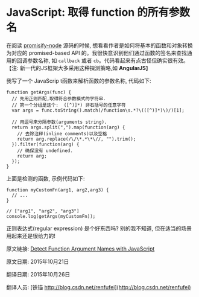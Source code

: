 JavaScript: 取得 function 的所有参数名
==

在阅读 [promisify-node](https://github.com/nodegit/promisify-node) 源码的时候, 想看看作者是如何将基本的函数和对象转换为对应的 promised-based API 的。我很快意识到他们通过函数的签名来查找通用的回调参数名称, 如 `callback` 或者 `cb`。代码看起来有点古怪但确实很有效。【注: 新一代的JS框架大多采用这种探测策略,如 **AngularJS**】

我写了一个 JavaScrip t函数来解析函数的参数名称, 代码如下:


	
	function getArgs(func) {
	  // 先用正则匹配,取得符合参数模式的字符串.
	  // 第一个分组是这个:  ([^)]*) 非右括号的任意字符
	  var args = func.toString().match(/function\s.*?\(([^)]*)\)/)[1];
	 
	  // 用逗号来分隔参数(arguments string).
	  return args.split(",").map(function(arg) {
	    // 去除注释(inline comments)以及空格
	    return arg.replace(/\/\*.*\*\//, "").trim();
	  }).filter(function(arg) {
	    // 确保没有 undefined.
	    return arg;
	  });
	}


上面是检测的函数, 示例代码如下:


	function myCustomFn(arg1, arg2,arg3) {
	  // ...
	}
	
	// ["arg1", "arg2", "arg3"]
	console.log(getArgs(myCustomFn)); 


正则表达式(regular expression) 是个好东西吗?  别的我不知道, 但在适当的场景用起来还是很给力的!



















原文链接: [Detect Function Argument Names with JavaScript](http://davidwalsh.name/javascript-arguments)

原文日期: 2015年10月21日

翻译日期: 2015年10月26日

翻译人员: [铁锚 http://blog.csdn.net/renfufei](http://blog.csdn.net/renfufei)
